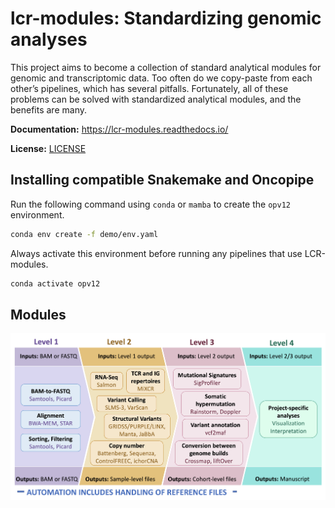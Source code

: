 # lcr-modules: Standardizing genomic analyses

This project aims to become a collection of standard analytical modules for genomic and transcriptomic data. Too often do we copy-paste from each other’s pipelines, which has several pitfalls. Fortunately, all of these problems can be solved with standardized analytical modules, and the benefits are many. 

**Documentation:** https://lcr-modules.readthedocs.io/

**License:** [LICENSE](LICENSE)

## Installing compatible Snakemake and Oncopipe

Run the following command using `conda` or `mamba` to create the `opv12` environment. 
```bash
conda env create -f demo/env.yaml
```

Always activate this environment before running any pipelines that use LCR-modules. 
```bash
conda activate opv12
```

## Modules

![Module levels](images/module_levels.png)
